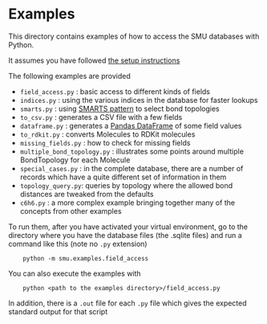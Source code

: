 # Examples

This directory contains examples of how to access the SMU databases with Python.

It assumes you have followed [the setup instructions](../README.md)

The following examples are provided
- `field_access.py` : basic access to different kinds of fields
- `indices.py` : using the various indices in the database for faster lookups
- `smarts.py` : using [SMARTS pattern](https://www.daylight.com/dayhtml/doc/theory/theory.smarts.html) to select bond topologies
- `to_csv.py` : generates a CSV file with a few fields
- `dataframe.py` : generates a [Pandas DataFrame](https://pandas.pydata.org/docs/reference/api/pandas.DataFrame.html) of some field values
- `to_rdkit.py` : converts Molecules to RDKit molecules
- `missing_fields.py` : how to check for missing fields
- `multiple_bond_topology.py` : illustrates some points around multiple BondTopology for each Molecule
- `special_cases.py` : in the complete database, there are a number of records which have a quite different set of information in them
- `topology_query.py`: queries by topology where the allowed bond distances are tweaked from the defaults
- `c6h6.py` : a more complex example bringing together many of the concepts from other examples

To run them, after you have activated your virtual environment, go to
the directory where you have the database files (the .sqlite files)
and run a command like this (note no `.py` extension)

        python -m smu.examples.field_access

You can also execute the examples with

        python <path to the examples directory>/field_access.py

In addition, there is a `.out` file for each `.py` file which gives
the expected standard output for that script
